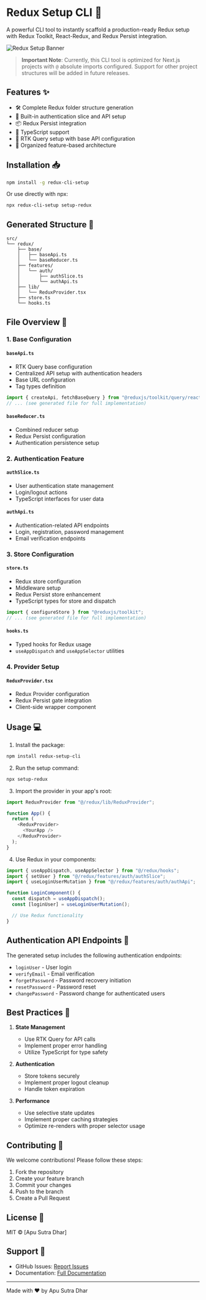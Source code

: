 # Redux Setup CLI 🚀

A powerful CLI tool to instantly scaffold a production-ready Redux setup with Redux Toolkit, React-Redux, and Redux Persist integration.

![Redux Setup Banner](https://images.unsplash.com/photo-1555066931-4365d14bab8c?auto=format&fit=crop&q=80&w=2000&h=400)

> **Important Note**: Currently, this CLI tool is optimized for Next.js projects with `@` absolute imports configured. Support for other project structures will be added in future releases.

## Features ✨

- 🛠️ Complete Redux folder structure generation
- 🔐 Built-in authentication slice and API setup
- 📦 Redux Persist integration
- 🎯 TypeScript support
- 🔄 RTK Query setup with base API configuration
- 🎨 Organized feature-based architecture

## Installation 📥

```bash
npm install -g redux-cli-setup
```

Or use directly with npx:

```bash
npx redux-cli-setup setup-redux
```

## Generated Structure 📁

```
src/
└── redux/
    ├── base/
    │   ├── baseApi.ts
    │   └── baseReducer.ts
    ├── features/
    │   └── auth/
    │       ├── authSlice.ts
    │       └── authApi.ts
    ├── lib/
    │   └── ReduxProvider.tsx
    ├── store.ts
    └── hooks.ts
```

## File Overview 📝

### 1. Base Configuration

#### `baseApi.ts`

- RTK Query base configuration
- Centralized API setup with authentication headers
- Base URL configuration
- Tag types definition

```typescript
import { createApi, fetchBaseQuery } from "@reduxjs/toolkit/query/react";
// ... (see generated file for full implementation)
```

#### `baseReducer.ts`

- Combined reducer setup
- Redux Persist configuration
- Authentication persistence setup

### 2. Authentication Feature

#### `authSlice.ts`

- User authentication state management
- Login/logout actions
- TypeScript interfaces for user data

#### `authApi.ts`

- Authentication-related API endpoints
- Login, registration, password management
- Email verification endpoints

### 3. Store Configuration

#### `store.ts`

- Redux store configuration
- Middleware setup
- Redux Persist store enhancement
- TypeScript types for store and dispatch

```typescript
import { configureStore } from "@reduxjs/toolkit";
// ... (see generated file for full implementation)
```

#### `hooks.ts`

- Typed hooks for Redux usage
- `useAppDispatch` and `useAppSelector` utilities

### 4. Provider Setup

#### `ReduxProvider.tsx`

- Redux Provider configuration
- Redux Persist gate integration
- Client-side wrapper component

## Usage 💻

1. Install the package:

```bash
npm install redux-setup-cli
```

2. Run the setup command:

```bash
npx setup-redux
```

3. Import the provider in your app's root:

```typescript
import ReduxProvider from "@/redux/lib/ReduxProvider";

function App() {
  return (
    <ReduxProvider>
      <YourApp />
    </ReduxProvider>
  );
}
```

4. Use Redux in your components:

```typescript
import { useAppDispatch, useAppSelector } from "@/redux/hooks";
import { setUser } from "@/redux/features/auth/authSlice";
import { useLoginUserMutation } from "@/redux/features/auth/authApi";

function LoginComponent() {
  const dispatch = useAppDispatch();
  const [loginUser] = useLoginUserMutation();

  // Use Redux functionality
}
```

## Authentication API Endpoints 🔑

The generated setup includes the following authentication endpoints:

- `loginUser` - User login
- `verifyEmail` - Email verification
- `forgetPassword` - Password recovery initiation
- `resetPassword` - Password reset
- `changePassword` - Password change for authenticated users

## Best Practices 🎯

1. **State Management**

   - Use RTK Query for API calls
   - Implement proper error handling
   - Utilize TypeScript for type safety

2. **Authentication**

   - Store tokens securely
   - Implement proper logout cleanup
   - Handle token expiration

3. **Performance**
   - Use selective state updates
   - Implement proper caching strategies
   - Optimize re-renders with proper selector usage

## Contributing 🤝

We welcome contributions! Please follow these steps:

1. Fork the repository
2. Create your feature branch
3. Commit your changes
4. Push to the branch
5. Create a Pull Request

## License 📄

MIT © [Apu Sutra Dhar]

## Support 💪

- GitHub Issues: [Report Issues](https://github.com/apucsd/redux-cli-setup/issues)
- Documentation: [Full Documentation](https://www.npmjs.com/package/redux-cli-setup)

---

Made with ❤️ by Apu Sutra Dhar
